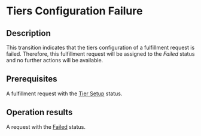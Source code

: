 # Tiers Configuration Failure
## Description
This transition indicates that the tiers configuration of a fulfillment request is failed. Therefore, this fulfillment request will be assigned to the *Failed* status and no further actions will be available.
## Prerequisites
A fulfillment request with the [Tier Setup](s-c-tiers-setup.html) status.
## Operation results
A request with the [Failed](s-f-failed.html) status.